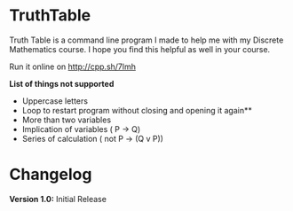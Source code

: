 # TruthTable

Truth Table is a command line program I made to help me with my Discrete Mathematics course. I hope you find this helpful as well in your course.

Run it online on http://cpp.sh/7lmh

**List of things not supported**

* Uppercase letters
* Loop to restart program without closing and opening it again**
* More than two variables
* Implication of variables ( P -> Q)
* Series of calculation ( not P -> (Q v P))


# Changelog

**Version 1.0:** Initial Release
